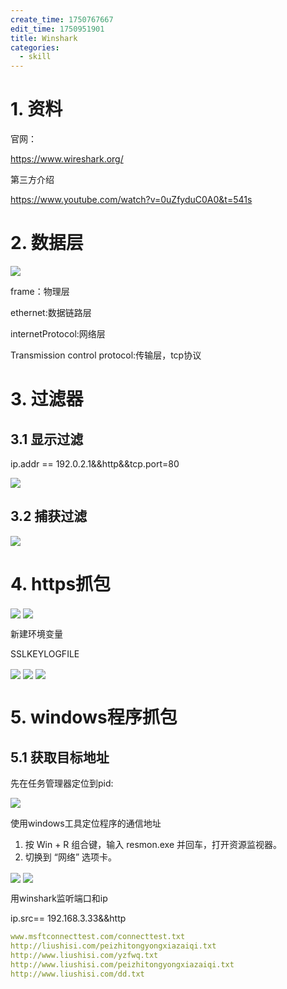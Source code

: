 ```yaml
---
create_time: 1750767667
edit_time: 1750951901
title: Winshark
categories:
  - skill
---
```



# 1. 资料

官网：

https://www.wireshark.org/

第三方介绍

https://www.youtube.com/watch?v=0uZfyduC0A0&t=541s

# 2. 数据层

<img src="/assets/JYrdbNvmhodf6KxT8rnck1zgnwb.png" src-width="939" class="markdown-img m-auto" src-height="281" align="center"/>

frame：物理层

ethernet:数据链路层

internetProtocol:网络层

Transmission control protocol:传输层，tcp协议

# 3. 过滤器

## 3.1 显示过滤

ip.addr == 192.0.2.1&&http&&tcp.port=80

<img src="/assets/YgLlbraBnoxLy3x0EvecBMdanFf.png" src-width="935" class="markdown-img m-auto" src-height="458" align="center"/>

## 3.2 捕获过滤

<img src="/assets/T5wlbQfwToIojexsKTicUxhPnff.png" src-width="700" class="markdown-img m-auto" src-height="326" align="center"/>

# 4. https抓包  

<img src="/assets/YJ1hbx1rWoQHL5xNGaUcnjQ1nAg.png" src-width="857" class="markdown-img m-auto" src-height="506" align="center"/>

<img src="/assets/UbNPbscFloxUpRxneGPc7pFtnGc.png" src-width="2918" class="markdown-img m-auto" src-height="1667" align="center"/>

新建环境变量

SSLKEYLOGFILE

<img src="/assets/WMySbHyEmo7xrmxvdWocmjW4n6d.png" src-width="782" class="markdown-img m-auto" src-height="186" align="center"/>

<img src="/assets/DTj3bhPuzoblSfxXeAwcGiR4nnc.png" src-width="507" class="markdown-img m-auto" src-height="939" align="center"/>

<img src="/assets/TRJlbvQq9ohB6xxPp2tcOQLAnQd.png" src-width="1019" class="markdown-img m-auto" src-height="872" align="center"/>

# 5. windows程序抓包

## 5.1 获取目标地址

先在任务管理器定位到pid:

<img src="/assets/B7rVbUhFEo4fYOx6dRrcEtA6nue.png" src-width="1253" class="markdown-img m-auto" src-height="193" align="center"/>

使用windows工具定位程序的通信地址

1. 按 Win + R 组合键，输入 resmon.exe 并回车，打开资源监视器。
2. 切换到 “网络” 选项卡。

<img src="/assets/BHJgbimyMo1riPxBGXPcJpUdnzd.png" src-width="690" class="markdown-img m-auto" src-height="262" align="center"/>

<img src="/assets/QekYbyUjFoqgECxLdYacWbRMnKd.png" src-width="754" class="markdown-img m-auto" src-height="452" align="center"/>

用winshark监听端口和ip

ip.src== 192.168.3.33&&http

```yaml
www.msftconnecttest.com/connecttest.txt
http://liushisi.com/peizhitongyongxiazaiqi.txt
http://www.liushisi.com/yzfwq.txt
http://www.liushisi.com/peizhitongyongxiazaiqi.txt
http://www.liushisi.com/dd.txt
```

